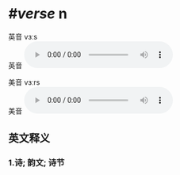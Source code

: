 # ***\#verse*** n
英音 vɜːs  
英音
<audio src="./media/verse1_AAC.aac" controls="controls"></audio>

美音 vɜːrs  
美音
<audio src="./media/verse2_AAC.aac" controls="controls"></audio>



  

英文释义
---
### 1.**诗; 韵文; 诗节**  


